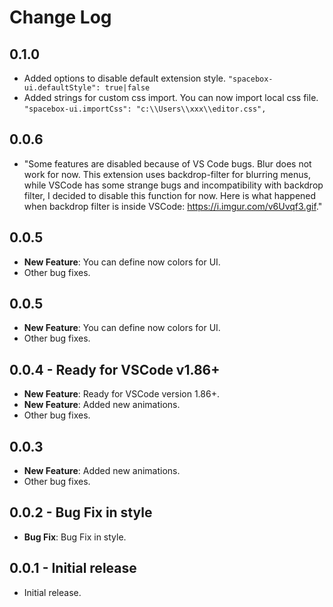 # Change Log

## 0.1.0
- Added options to disable default extension style. `"spacebox-ui.defaultStyle": true|false`
- Added strings for custom css import. You can now import local css file. `"spacebox-ui.importCss": "c:\\Users\\xxx\\editor.css",`

## 0.0.6
- "Some features are disabled because of VS Code bugs. Blur does not work for now. This extension uses backdrop-filter for blurring menus, while VSCode has some strange bugs and incompatibility with backdrop filter, I decided to disable this function for now. Here is what happened when backdrop filter is inside VSCode: https://i.imgur.com/v6Uvqf3.gif."

## 0.0.5
- **New Feature**: You can define now colors for UI.
- Other bug fixes.

## 0.0.5
- **New Feature**: You can define now colors for UI.
- Other bug fixes.

## 0.0.4 - Ready for VSCode v1.86+
- **New Feature**: Ready for VSCode version 1.86+.
- **New Feature**: Added new animations.
- Other bug fixes.

## 0.0.3
- **New Feature**: Added new animations.
- Other bug fixes.

## 0.0.2 - Bug Fix in style
- **Bug Fix**: Bug Fix in style.

## 0.0.1 - Initial release
- Initial release.
